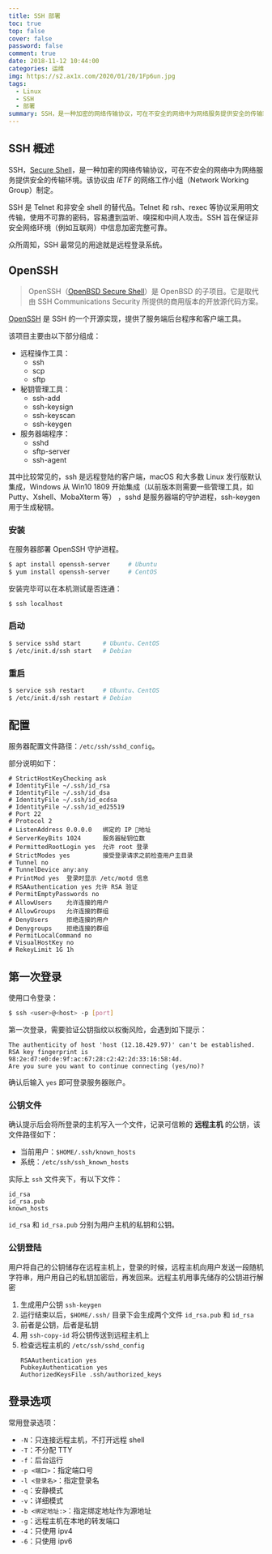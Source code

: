 ```yaml
---
title: SSH 部署
toc: true
top: false
cover: false
password: false
comment: true
date: 2018-11-12 10:44:00
categories: 运维
img: https://s2.ax1x.com/2020/01/20/1Fp6un.jpg
tags:
  - Linux
  - SSH
  - 部署
summary: SSH，是一种加密的网络传输协议，可在不安全的网络中为网络服务提供安全的传输环境。
---
```


## SSH 概述

SSH，[Secure Shell](https://en.wikipedia.org/wiki/Secure_Shell "Wiki")，是一种加密的网络传输协议，可在不安全的网络中为网络服务提供安全的传输环境。该协议由 *IETF* 的网络工作小组（Network Working Group）制定。

SSH 是 Telnet 和非安全 shell 的替代品。Telnet 和 rsh、rexec 等协议采用明文传输，使用不可靠的密码，容易遭到监听、嗅探和中间人攻击。SSH 旨在保证非安全网络环境（例如互联网）中信息加密完整可靠。

众所周知，SSH 最常见的用途就是远程登录系统。

## OpenSSH

> OpenSSH（[OpenBSD Secure Shell](https://en.wikipedia.org/wiki/OpenSSH "Wiki")）是 OpenBSD 的子项目。它是取代由 SSH Communications Security 所提供的商用版本的开放源代码方案。

[OpenSSH](https://www.openssh.com "主页") 是 SSH 的一个开源实现，提供了服务端后台程序和客户端工具。

该项目主要由以下部分组成：

- 远程操作工具：
    - ssh
    - scp
    - sftp
- 秘钥管理工具：
	- ssh-add
	- ssh-keysign
	- ssh-keyscan
	- ssh-keygen
- 服务器端程序：
	- sshd
	- sftp-server
	- ssh-agent

其中比较常见的，ssh 是远程登陆的客户端，macOS 和大多数 Linux 发行版默认集成，Windows 从 Win10 1809 开始集成（以前版本则需要一些管理工具，如 Putty、Xshell、MobaXterm 等） ，sshd 是服务器端的守护进程，ssh-keygen 用于生成秘钥。

### 安装
在服务器部署 OpenSSH 守护进程。

```bash
$ apt install openssh-server     # Ubuntu
$ yum install openssh-server     # CentOS
```

安装完毕可以在本机测试是否连通：

```bash
$ ssh localhost
```

### 启动
```bash
$ service sshd start      # Ubuntu、CentOS
$ /etc/init.d/ssh start   # Debian
```

### 重启
```bash
$ service ssh restart     # Ubuntu、CentOS
$ /etc/init.d/ssh restart # Debian
```

## 配置
服务器配置文件路径：`/etc/ssh/sshd_config`。

部分说明如下：

```
# StrictHostKeyChecking ask
# IdentityFile ~/.ssh/id_rsa
# IdentityFile ~/.ssh/id_dsa
# IdentityFile ~/.ssh/id_ecdsa
# IdentityFile ~/.ssh/id_ed25519
# Port 22
# Protocol 2
# ListenAddress 0.0.0.0   绑定的 IP 地址
# ServerKeyBits 1024      服务器秘钥位数
# PermittedRootLogin yes  允许 root 登录
# StrictModes yes         接受登录请求之前检查用户主目录
# Tunnel no
# TunnelDevice any:any
# PrintMod yes  登录时显示 /etc/motd 信息
# RSAAuthentication yes 允许 RSA 验证
# PermitEmptyPasswords no
# AllowUsers    允许连接的用户
# AllowGroups   允许连接的群组
# DenyUsers     拒绝连接的用户
# Denygroups    拒绝连接的群组
# PermitLocalCommand no
# VisualHostKey no
# RekeyLimit 1G 1h
```

## 第一次登录
使用口令登录：

```bash
$ ssh <user>@<host> -p [port]
```

第一次登录，需要验证公钥指纹以权衡风险，会遇到如下提示：

```
The authenticity of host 'host (12.18.429.97)' can't be established.
RSA key fingerprint is 98:2e:d7:e0:de:9f:ac:67:28:c2:42:2d:33:16:58:4d.
Are you sure you want to continue connecting (yes/no)?
```

确认后输入 `yes` 即可登录服务器账户。

### 公钥文件
确认提示后会将所登录的主机写入一个文件，记录可信赖的 **远程主机** 的公钥，该文件路径如下：

- 当前用户：`$HOME/.ssh/known_hosts`
- 系统：`/etc/ssh/ssh_known_hosts`

实际上 `ssh` 文件夹下，有以下文件：

```
id_rsa
id_rsa.pub
known_hosts
```

`id_rsa` 和 `id_rsa.pub` 分别为用户主机的私钥和公钥。

### 公钥登陆
用户将自己的公钥储存在远程主机上，登录的时候，远程主机向用户发送一段随机字符串，用户用自己的私钥加密后，再发回来。远程主机用事先储存的公钥进行解密

1. 生成用户公钥 `ssh-keygen`
2. 运行结束以后，`$HOME/.ssh/` 目录下会生成两个文件 `id_rsa.pub` 和 `id_rsa`
3. 前者是公钥，后者是私钥
4. 用 `ssh-copy-id` 将公钥传送到远程主机上
5. 检查远程主机的 `/etc/ssh/sshd_config`
    ```
    RSAAuthentication yes
    PubkeyAuthentication yes
    AuthorizedKeysFile .ssh/authorized_keys
    ```

## 登录选项
常用登录选项：

- `-N`：只连接远程主机，不打开远程 shell
- `-T`：不分配 TTY
- `-f`：后台运行
- `-p <端口>`：指定端口号
- `-l <登录名>`：指定登录名
- `-q`：安静模式
- `-v`：详细模式
- `-b <绑定地址:>`：指定绑定地址作为源地址
-  `-g`：远程主机在本地的转发端口
- `-4`：只使用 ipv4
- `-6`：只使用 ipv6
